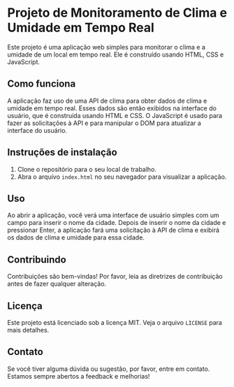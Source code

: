 # Projeto de Monitoramento de Clima e Umidade em Tempo Real

Este projeto é uma aplicação web simples para monitorar o clima e a umidade de um local em tempo real. Ele é construído usando HTML, CSS e JavaScript.

## Como funciona

A aplicação faz uso de uma API de clima para obter dados de clima e umidade em tempo real. Esses dados são então exibidos na interface do usuário, que é construída usando HTML e CSS. O JavaScript é usado para fazer as solicitações à API e para manipular o DOM para atualizar a interface do usuário.

## Instruções de instalação

1. Clone o repositório para o seu local de trabalho.
2. Abra o arquivo `index.html` no seu navegador para visualizar a aplicação.

## Uso

Ao abrir a aplicação, você verá uma interface de usuário simples com um campo para inserir o nome da cidade. Depois de inserir o nome da cidade e pressionar Enter, a aplicação fará uma solicitação à API de clima e exibirá os dados de clima e umidade para essa cidade.

## Contribuindo

Contribuições são bem-vindas! Por favor, leia as diretrizes de contribuição antes de fazer qualquer alteração.

## Licença

Este projeto está licenciado sob a licença MIT. Veja o arquivo `LICENSE` para mais detalhes. 

## Contato

Se você tiver alguma dúvida ou sugestão, por favor, entre em contato. Estamos sempre abertos a feedback e melhorias!
